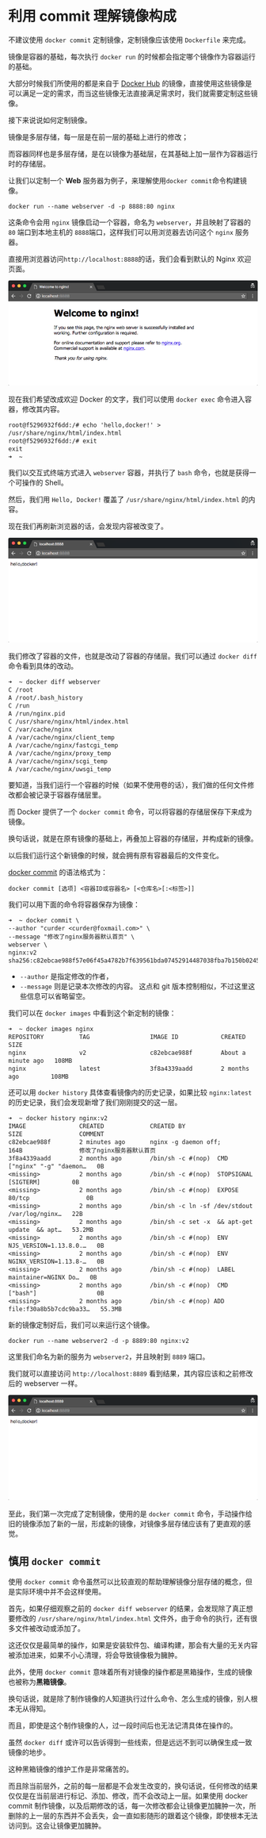# 利用 commit 理解镜像构成

不建议使用 `docker commit` 定制镜像，定制镜像应该使用 `Dockerfile` 来完成。

镜像是容器的基础，每次执行 `docker run` 的时候都会指定哪个镜像作为容器运行的基础。

大部分时候我们所使用的都是来自于 [Docker Hub](https://hub.docker.com/) 的镜像，直接使用这些镜像是可以满足一定的需求，而当这些镜像无法直接满足需求时，我们就需要定制这些镜像。

接下来说说如何定制镜像。

镜像是多层存储，每一层是在前一层的基础上进行的修改；

而容器同样也是多层存储，是在以镜像为基础层，在其基础上加一层作为容器运行时的存储层。

让我们以定制一个 **Web** 服务器为例子，来理解使用`docker commit`命令构建镜像。


```
docker run --name webserver -d -p 8888:80 nginx
```

这条命令会用 `nginx` 镜像启动一个容器，命名为 `webserver`，并且映射了容器的 `80` 端口到本地主机的 `8888`端口，这样我们可以用浏览器去访问这个 `nginx` 服务器。

直接用浏览器访问`http://localhost:8888`的话，我们会看到默认的 Nginx 欢迎页面。

![](/assets/nginx-default-hello-docker.png)

现在我们希望改成欢迎 Docker 的文字，我们可以使用 `docker exec` 命令进入容器，修改其内容。

```➜  ~ docker exec -it webserver bash
root@f5296932f6dd:/# echo 'hello,docker!' > /usr/share/nginx/html/index.html
root@f5296932f6dd:/# exit
exit
➜  ~
```
我们以交互式终端方式进入 `webserver` 容器，并执行了 `bash` 命令，也就是获得一个可操作的 Shell。

然后，我们用 `Hello, Docker!` 覆盖了 `/usr/share/nginx/html/index.html` 的内容。

现在我们再刷新浏览器的话，会发现内容被改变了。

![](/assets/nginx-modify-welcome-page-hello-docker.png)

我们修改了容器的文件，也就是改动了容器的存储层。我们可以通过 `docker diff` 命令看到具体的改动。


```
➜  ~ docker diff webserver
C /root
A /root/.bash_history
C /run
A /run/nginx.pid
C /usr/share/nginx/html/index.html
C /var/cache/nginx
A /var/cache/nginx/client_temp
A /var/cache/nginx/fastcgi_temp
A /var/cache/nginx/proxy_temp
A /var/cache/nginx/scgi_temp
A /var/cache/nginx/uwsgi_temp
```


要知道，当我们运行一个容器的时候（如果不使用卷的话），我们做的任何文件修改都会被记录于容器存储层里。

而 Docker 提供了一个 `docker commit` 命令，可以将容器的存储层保存下来成为镜像。

换句话说，就是在原有镜像的基础上，再叠加上容器的存储层，并构成新的镜像。

以后我们运行这个新镜像的时候，就会拥有原有容器最后的文件变化。


[docker commit](/orders/commit.md) 的语法格式为：

```
docker commit [选项] <容器ID或容器名> [<仓库名>[:<标签>]]
```

我们可以用下面的命令将容器保存为镜像：

```
➜  ~ docker commit \
--author "curder <curder@foxmail.com>" \
--message "修改了nginx服务器默认首页" \
webserver \
nginx:v2
sha256:c82ebcae988f57e06f45a4782b7f639561bda07452914487038fba7b150b0245
```

* `--author` 是指定修改的作者，
* `--message` 则是记录本次修改的内容。
这点和 git 版本控制相似，不过这里这些信息可以省略留空。


我们可以在 `docker images` 中看到这个新定制的镜像：

```
➜  ~ docker images nginx
REPOSITORY          TAG                 IMAGE ID            CREATED              SIZE
nginx               v2                  c82ebcae988f        About a minute ago   108MB
nginx               latest              3f8a4339aadd        2 months ago         108MB
```


还可以用 `docker history` 具体查看镜像内的历史记录，如果比较 `nginx:latest` 的历史记录，我们会发现新增了我们刚刚提交的这一层。

```
➜  ~ docker history nginx:v2
IMAGE               CREATED             CREATED BY                                      SIZE                COMMENT
c82ebcae988f        2 minutes ago       nginx -g daemon off;                            164B                修改了nginx服务器默认首页
3f8a4339aadd        2 months ago        /bin/sh -c #(nop)  CMD ["nginx" "-g" "daemon…   0B
<missing>           2 months ago        /bin/sh -c #(nop)  STOPSIGNAL [SIGTERM]         0B
<missing>           2 months ago        /bin/sh -c #(nop)  EXPOSE 80/tcp                0B
<missing>           2 months ago        /bin/sh -c ln -sf /dev/stdout /var/log/nginx…   22B
<missing>           2 months ago        /bin/sh -c set -x  && apt-get update  && apt…   53.2MB
<missing>           2 months ago        /bin/sh -c #(nop)  ENV NJS_VERSION=1.13.8.0.…   0B
<missing>           2 months ago        /bin/sh -c #(nop)  ENV NGINX_VERSION=1.13.8-…   0B
<missing>           2 months ago        /bin/sh -c #(nop)  LABEL maintainer=NGINX Do…   0B
<missing>           2 months ago        /bin/sh -c #(nop)  CMD ["bash"]                 0B
<missing>           2 months ago        /bin/sh -c #(nop) ADD file:f30a8b5b7cdc9ba33…   55.3MB
```


新的镜像定制好后，我们可以来运行这个镜像。

```
docker run --name webserver2 -d -p 8889:80 nginx:v2
```
这里我们命名为新的服务为 `webserver2`，并且映射到 `8889` 端口。

我们就可以直接访问 `http://localhost:8889` 看到结果，其内容应该和之前修改后的 webserver 一样。

![](/assets/nginx-modify-welcome-page-hello-docker-image.png)

至此，我们第一次完成了定制镜像，使用的是 `docker commit` 命令，手动操作给旧的镜像添加了新的一层，形成新的镜像，对镜像多层存储应该有了更直观的感觉。

## 慎用 `docker commit`

使用 `docker commit` 命令虽然可以比较直观的帮助理解镜像分层存储的概念，但是实际环境中并不会这样使用。


首先，如果仔细观察之前的 `docker diff webserver` 的结果，会发现除了真正想要修改的 `/usr/share/nginx/html/index.html` 文件外，由于命令的执行，还有很多文件被改动或添加了。

这还仅仅是最简单的操作，如果是安装软件包、编译构建，那会有大量的无关内容被添加进来，如果不小心清理，将会导致镜像极为臃肿。



此外，使用 `docker commit` 意味着所有对镜像的操作都是黑箱操作，生成的镜像也被称为**黑箱镜像**。

换句话说，就是除了制作镜像的人知道执行过什么命令、怎么生成的镜像，别人根本无从得知。

而且，即使是这个制作镜像的人，过一段时间后也无法记清具体在操作的。

虽然 `docker diff` 或许可以告诉得到一些线索，但是远远不到可以确保生成一致镜像的地步。

这种黑箱镜像的维护工作是非常痛苦的。

而且除当前层外，之前的每一层都是不会发生改变的，换句话说，任何修改的结果仅仅是在当前层进行标记、添加、修改，而不会改动上一层。如果使用 docker commit 制作镜像，以及后期修改的话，每一次修改都会让镜像更加臃肿一次，所删除的上一层的东西并不会丢失，会一直如影随形的跟着这个镜像，即使根本无法访问到。这会让镜像更加臃肿。